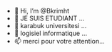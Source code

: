 - 👋 Hi, I’m @Bkrimht
- 👀 JE SUIS ETUDIANT ...
- 🌱 karabuk universitesi ...
- 💞️ logisiel informatique ...
- 📫 merci pour votre attention...

<!---
Bkrimht/Bkrimht is a ✨ special ✨ repository because its `README.md` (this file) appears on your GitHub profile.
You can click the Preview link to take a look at your changes.
--->
